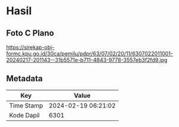# Hasil

## Foto C Plano

https://sirekap-obj-formc.kpu.go.id/30ca/pemilu/pdpr/63/07/02/20/11/6307022011001-20240217-201143--31b5571e-b711-4843-9778-3557eb3f2fd9.jpg


## Metadata

| Key        | Value               |
| ---------- | ------------------- |
| Time Stamp | 2024-02-19 06:21:02 |
| Kode Dapil | 6301                |



